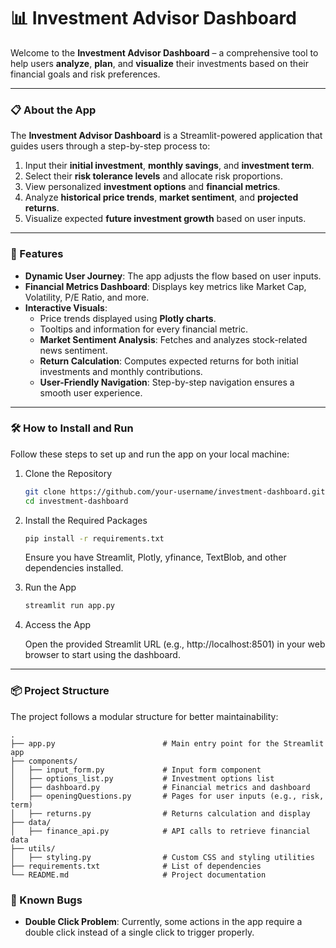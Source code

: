 # 📊 Investment Advisor Dashboard

Welcome to the **Investment Advisor Dashboard** – a comprehensive tool to help users **analyze**, **plan**, and **visualize** their investments based on their financial goals and risk preferences.

---

### 📋 About the App

The **Investment Advisor Dashboard** is a Streamlit-powered application that guides users through a step-by-step process to:

1. Input their **initial investment**, **monthly savings**, and **investment term**.
2. Select their **risk tolerance levels** and allocate risk proportions.
3. View personalized **investment options** and **financial metrics**.
4. Analyze **historical price trends**, **market sentiment**, and **projected returns**.
5. Visualize expected **future investment growth** based on user inputs.

---

### 🚀 Features

- **Dynamic User Journey**: The app adjusts the flow based on user inputs.
- **Financial Metrics Dashboard**: Displays key metrics like Market Cap, Volatility, P/E Ratio, and more.
- **Interactive Visuals**:
   - Price trends displayed using **Plotly charts**.
   - Tooltips and information for every financial metric.
   - **Market Sentiment Analysis**: Fetches and analyzes stock-related news sentiment.
   - **Return Calculation**: Computes expected returns for both initial investments and monthly contributions.
   - **User-Friendly Navigation**: Step-by-step navigation ensures a smooth user experience.

---

### 🛠 How to Install and Run

Follow these steps to set up and run the app on your local machine:

1. Clone the Repository
    
    ```bash
    git clone https://github.com/your-username/investment-dashboard.git
    cd investment-dashboard
    ```
2. Install the Required Packages
    
    ```bash
    pip install -r requirements.txt
    ```
   Ensure you have Streamlit, Plotly, yfinance, TextBlob, and other dependencies installed.

3. Run the App
    
    ```bash
    streamlit run app.py
    ```

4. Access the App

	Open the provided Streamlit URL (e.g., http://localhost:8501) in your web browser to start using the dashboard.

--- 
### 📦 Project Structure

The project follows a modular structure for better maintainability:

```plaintext
.
├── app.py                        # Main entry point for the Streamlit app
├── components/
│   ├── input_form.py             # Input form component
│   ├── options_list.py           # Investment options list
│   ├── dashboard.py              # Financial metrics and dashboard
│   ├── openingQuestions.py       # Pages for user inputs (e.g., risk, term)
│   ├── returns.py                # Returns calculation and display
├── data/
│   ├── finance_api.py            # API calls to retrieve financial data
├── utils/
│   ├── styling.py                # Custom CSS and styling utilities
├── requirements.txt              # List of dependencies
└── README.md                     # Project documentation
```

### 🐛 Known Bugs  
- **Double Click Problem**: Currently, some actions in the app require a double click instead of a single click to trigger properly.



